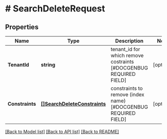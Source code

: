 # # SearchDeleteRequest


## Properties 


Name | Type | Description | Notes
------------ | ------------- | ------------- | -------------
**TenantId**| **string** | tenant_id for which remove costraints [#DOCGENBUG REQUIRED FIELD]  | [optional]
**Constraints**| [**[]SearchDeleteConstraints**](SearchDeleteConstraints.md) | constraints to remove (index name) [#DOCGENBUG REQUIRED FIELD]  | [optional]


[[Back to Model list]](../../README.md#models) [[Back to API list]](../../README.md#endpoints) [[Back to README]](../../README.md)

